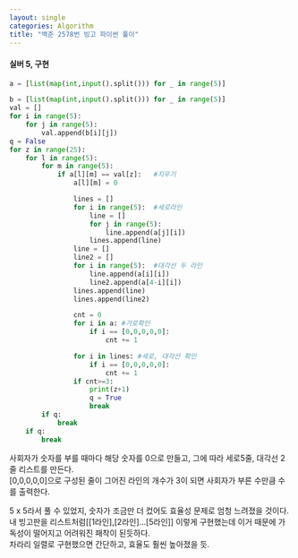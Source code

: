 ```yaml
---
layout: single
categories: Algorithm
title: "백준 2578번 빙고 파이썬 풀이"
---
```

#### 실버 5, 구현

```py
a = [list(map(int,input().split())) for _ in range(5)]

b = [list(map(int,input().split())) for _ in range(5)]
val = []
for i in range(5):
    for j in range(5):
        val.append(b[i][j])
q = False
for z in range(25):
    for l in range(5):
        for m in range(5):
            if a[l][m] == val[z]:   #지우기
                a[l][m] = 0

                lines = []
                for i in range(5):  #세로라인
                    line = []
                    for j in range(5):
                        line.append(a[j][i])
                    lines.append(line)
                line = []
                line2 = []
                for i in range(5):  #대각선 두 라인
                    line.append(a[i][i])
                    line2.append(a[4-i][i])
                lines.append(line)
                lines.append(line2)

                cnt = 0
                for i in a: #가로확인
                    if i == [0,0,0,0,0]:
                        cnt += 1

                for i in lines: #세로, 대각선 확인
                    if i == [0,0,0,0,0]:
                        cnt += 1
                if cnt>=3:
                    print(z+1) 
                    q = True
                    break
        if q:
            break
    if q:
        break
```
사회자가 숫자를 부를 때마다 해당 숫자를 0으로 만들고, 그에 따라 세로5줄, 대각선 2줄 리스트를 만든다.<br>
[0,0,0,0,0]으로 구성된 줄이 그어진 라인의 개수가 3이 되면 사회자가 부른 수만큼 수를 출력한다.<br>

5 x 5라서 풀 수 있었지, 숫자가 조금만 더 컸어도 효율성 문제로 엄청 느려졌을 것이다.<br>
내 빙고판을 리스트처럼[[1라인],[2라인]...[5라인]] 이렇게 구현했는데 이거 때문에 가독성이 떨어지고 어려워진 패착이 된듯하다.<br>
차라리 일렬로 구현했으면 간단하고, 효율도 훨씬 높아졌을 듯.